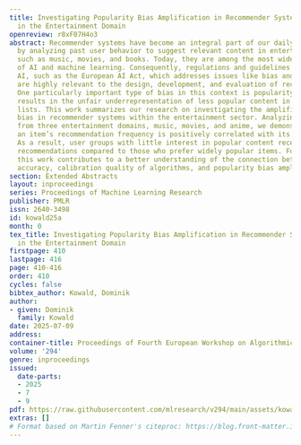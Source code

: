 ```yaml
---
title: Investigating Popularity Bias Amplification in Recommender Systems Employed
  in the Entertainment Domain
openreview: r8xF07H4o3
abstract: Recommender systems have become an integral part of our daily online experience
  by analyzing past user behavior to suggest relevant content in entertainment domains
  such as music, movies, and books. Today, they are among the most widely used applications
  of AI and machine learning. Consequently, regulations and guidelines for trustworthy
  AI, such as the European AI Act, which addresses issues like bias and fairness,
  are highly relevant to the design, development, and evaluation of recommender systems.
  One particularly important type of bias in this context is popularity bias, which
  results in the unfair underrepresentation of less popular content in recommendation
  lists. This work summarizes our research on investigating the amplification of popularity
  bias in recommender systems within the entertainment sector. Analyzing datasets
  from three entertainment domains, music, movies, and anime, we demonstrate that
  an item’s recommendation frequency is positively correlated with its popularity.
  As a result, user groups with little interest in popular content receive less accurate
  recommendations compared to those who prefer widely popular items. Furthermore,
  this work contributes to a better understanding of the connection between recommendation
  accuracy, calibration quality of algorithms, and popularity bias amplification.
section: Extended Abstracts
layout: inproceedings
series: Proceedings of Machine Learning Research
publisher: PMLR
issn: 2640-3498
id: kowald25a
month: 0
tex_title: Investigating Popularity Bias Amplification in Recommender Systems Employed
  in the Entertainment Domain
firstpage: 410
lastpage: 416
page: 410-416
order: 410
cycles: false
bibtex_author: Kowald, Dominik
author:
- given: Dominik
  family: Kowald
date: 2025-07-09
address:
container-title: Proceedings of Fourth European Workshop on Algorithmic Fairness
volume: '294'
genre: inproceedings
issued:
  date-parts:
  - 2025
  - 7
  - 9
pdf: https://raw.githubusercontent.com/mlresearch/v294/main/assets/kowald25a/kowald25a.pdf
extras: []
# Format based on Martin Fenner's citeproc: https://blog.front-matter.io/posts/citeproc-yaml-for-bibliographies/
---
```

